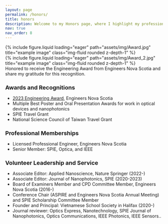 ```yaml
---
layout: page
permalink: /honors/
title: honors
description: Welcome to my Honors page, where I highlight my professional achievements and meaningful contributions to the engineering, scientific and local communities.
nav: true
nav_order: 8
---
```

<div class="row">
    <div class="col-sm mt-3 mt-md-0">
        {% include figure.liquid loading="eager" path="assets/img/Award.jpg" title="example image" class="img-fluid rounded z-depth-1" %}
    </div>
    <div class="col-sm mt-3 mt-md-0">
        {% include figure.liquid loading="eager" path="assets/img/Award_2.jpg" title="example image" class="img-fluid rounded z-depth-1" %}
    </div>
</div>
<div class="caption">
    Honored to receive the Engineering Award from Engineers Nova Scotia and share my gratitude for this recognition.
</div>

<h3 style="font-size: 18px; margin-bottom: 15px;  margin-top: 25px;"><strong> Awards and Recognitions </strong></h3>
<ul>
    <li> <a href="https://engineersnovascotia.ca/news/view/?news.id=254">2023 Engineering Award</a>, Engineers Nova Scotia </li>
    <li> Multiple Best Poster and Oral Presentation Awards for work in optical devices and nanophotonics </li>
    <li> SPIE Travel Grant </li>
    <li> National Science Council of Taiwan Travel Grant </li>
</ul>
<h3 style="font-size: 18px; margin-bottom: 15px;  margin-top: 25px;"><strong> Professional Memberships </strong></h3>
<ul>
    <li> Licensed Professional Engineer, Engineers Nova Scotia </li>
    <li> Senior Member: SPIE, Optica, and IEEE </li>
</ul>

<h3 style="font-size: 18px; margin-bottom: 15px;  margin-top: 25px;"><strong> Volunteer Leadership and Service </strong></h3>
<ul>
    <li> Associate Editor: Applied Nanoscience, Nature Springer (2022-) </li>
    <li> Associate Editor: Journal of Nanophotonics, SPIE (2020-2023) </li>
    <li> Board of Examiners Member and CPD Committee Member, Engineers Nova Scotia (2016-) </li>
    <li> Conference Chair (ASPIRE and Engineers Nova Scotia Annual Meeting) and SPIE Scholarship Committee Member
    <li> Founder and Principal: Vietnamese School Society in Halifax (2020-)
    <li> Journal reviewer: Optics Express, Nanotechnology, SPIE Journal of Nanophotonics, Optics Communications, IEEE Photonics, IEEE Sensors.. </li>
</ul>
